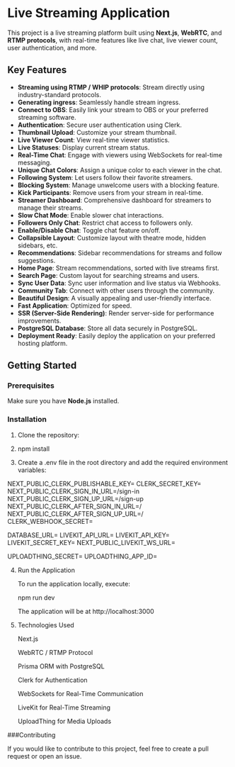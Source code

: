 # Live Streaming Application

This project is a live streaming platform built using **Next.js**, **WebRTC**, and **RTMP protocols**, with real-time features like live chat, live viewer count, user authentication, and more.

## Key Features

- **Streaming using RTMP / WHIP protocols**: Stream directly using industry-standard protocols.
- **Generating ingress**: Seamlessly handle stream ingress.
- **Connect to OBS**: Easily link your stream to OBS or your preferred streaming software.
- **Authentication**: Secure user authentication using Clerk.
- **Thumbnail Upload**: Customize your stream thumbnail.
- **Live Viewer Count**: View real-time viewer statistics.
- **Live Statuses**: Display current stream status.
- **Real-Time Chat**: Engage with viewers using WebSockets for real-time messaging.
- **Unique Chat Colors**: Assign a unique color to each viewer in the chat.
- **Following System**: Let users follow their favorite streamers.
- **Blocking System**: Manage unwelcome users with a blocking feature.
- **Kick Participants**: Remove users from your stream in real-time.
- **Streamer Dashboard**: Comprehensive dashboard for streamers to manage their streams.
- **Slow Chat Mode**: Enable slower chat interactions.
- **Followers Only Chat**: Restrict chat access to followers only.
- **Enable/Disable Chat**: Toggle chat feature on/off.
- **Collapsible Layout**: Customize layout with theatre mode, hidden sidebars, etc.
- **Recommendations**: Sidebar recommendations for streams and follow suggestions.
- **Home Page**: Stream recommendations, sorted with live streams first.
- **Search Page**: Custom layout for searching streams and users.
- **Sync User Data**: Sync user information and live status via Webhooks.
- **Community Tab**: Connect with other users through the community.
- **Beautiful Design**: A visually appealing and user-friendly interface.
- **Fast Application**: Optimized for speed.
- **SSR (Server-Side Rendering)**: Render server-side for performance improvements.
- **PostgreSQL Database**: Store all data securely in PostgreSQL.
- **Deployment Ready**: Easily deploy the application on your preferred hosting platform.

## Getting Started

### Prerequisites

Make sure you have **Node.js** installed.

### Installation

1. Clone the repository:

2. npm install

3. Create a .env file in the root directory and add the required environment variables:

  NEXT_PUBLIC_CLERK_PUBLISHABLE_KEY=
  CLERK_SECRET_KEY=
  NEXT_PUBLIC_CLERK_SIGN_IN_URL=/sign-in
  NEXT_PUBLIC_CLERK_SIGN_UP_URL=/sign-up
  NEXT_PUBLIC_CLERK_AFTER_SIGN_IN_URL=/
  NEXT_PUBLIC_CLERK_AFTER_SIGN_UP_URL=/
  CLERK_WEBHOOK_SECRET=

  DATABASE_URL=
  LIVEKIT_API_URL=
  LIVEKIT_API_KEY=
  LIVEKIT_SECRET_KEY=
  NEXT_PUBLIC_LIVEKIT_WS_URL=
 
  UPLOADTHING_SECRET=
  UPLOADTHING_APP_ID=

4. Run the Application
 
   To run the application locally, execute:

   npm run dev
 
   The application will be at http://localhost:3000

5. Technologies Used

   Next.js

   WebRTC / RTMP Protocol

   Prisma ORM with PostgreSQL

   Clerk for Authentication

   WebSockets for Real-Time Communication
 
   LiveKit for Real-Time Streaming

   UploadThing for Media Uploads


###Contributing

If you would like to contribute to this project,      feel free to create a pull request or open an issue.